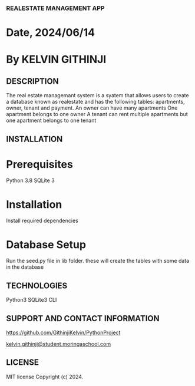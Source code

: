 ### REALESTATE MANAGEMENT APP

# Date, 2024/06/14

# By KELVIN GITHINJI

## DESCRIPTION
The real estate managemant system is a syatem that allows users to create a database known as realestate and has the following tables: apartments, owner, tenant and payment.
An owner can have many apartments
One apartment belongs to one owner
A tenant can rent multiple apartments
but one apartment belongs to one tenant

## INSTALLATION
# Prerequisites
Python 3.8 
SQLite 3 

# Installation
Install required dependencies

# Database Setup
Run the seed.py file in lib folder.
these will create the tables with some data in the database

## TECHNOLOGIES
Python3
SQLite3
CLI

## SUPPORT AND CONTACT INFORMATION
https://github.com/GithinjiKelvin/PythonProject

kelvin.githinji@student.moringaschool.com

## LICENSE
MIT license Copyright (c) 2024.